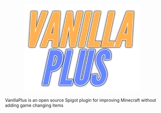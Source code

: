 <div><p align="center"><a href="#"><img src=https://raw.githubusercontent.com/SquaredHelix/VanillaPlus/master/assets/logo.png width=380></a></p></div>
VanillaPlus is an open source Spigot plugin for improving Minecraft without adding game changing items
